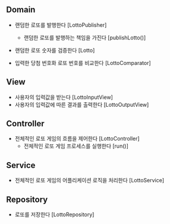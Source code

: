 ## Domain
- 랜덤한 로또를 발행한다 [LottoPublisher]
  - 랜덤한 로또를 발행하는 책임을 가진다 [publishLotto()]

- 랜덤한 로또 숫자를 검증한다 [Lotto]
- 입력한 당첨 번호화 로또 번호를 비교한다 [LottoComparator]

## View
- 사용자의 입력값을 받는다 [LottoInputView]
- 사용자의 입력값에 따른 결과를 출력한다 [LottoOutputView]

## Controller
- 전체적인 로또 게임의 흐름을 제어한다 [LottoController]
  - 전체적인 로또 게임 프로세스를 실행한다 [run()]

## Service
- 전체적인 로또 게임의 어플리케이션 로직을 처리한다 [LottoService]

## Repository
- 로또를 저장한다 [LottoRepository]
